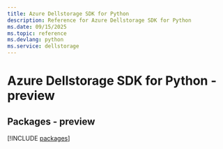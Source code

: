 ```yaml
---
title: Azure Dellstorage SDK for Python
description: Reference for Azure Dellstorage SDK for Python
ms.date: 09/15/2025
ms.topic: reference
ms.devlang: python
ms.service: dellstorage
---
```

# Azure Dellstorage SDK for Python - preview
## Packages - preview
[!INCLUDE [packages](dellstorage-index.md)]